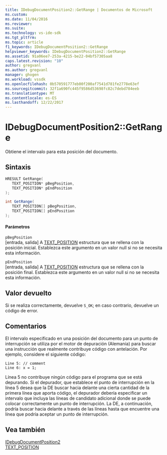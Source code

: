```yaml
---
title: IDebugDocumentPosition2::GetRange | Documentos de Microsoft
ms.custom: 
ms.date: 11/04/2016
ms.reviewer: 
ms.suite: 
ms.technology: vs-ide-sdk
ms.tgt_pltfrm: 
ms.topic: article
f1_keywords: IDebugDocumentPosition2::GetRange
helpviewer_keywords: IDebugDocumentPosition2::GetRange
ms.assetid: 91a06ee7-253a-4215-be22-04bf57305aa8
caps.latest.revision: "10"
author: gregvanl
ms.author: gregvanl
manager: ghogen
ms.workload: vssdk
ms.openlocfilehash: 0b570591777eb00f200af7541d781fe2778e63ef
ms.sourcegitcommit: 32f1a690fc445f9586d53698fc82c7debd784eeb
ms.translationtype: MT
ms.contentlocale: es-ES
ms.lasthandoff: 12/22/2017
---
```

# <a name="idebugdocumentposition2getrange"></a>IDebugDocumentPosition2::GetRange
Obtiene el intervalo para esta posición del documento.  
  
## <a name="syntax"></a>Sintaxis  
  
```cpp  
HRESULT GetRange(   
   TEXT_POSITION* pBegPosition,  
   TEXT_POSITION* pEndPosition  
);  
```  
  
```csharp  
int GetRange(   
   TEXT_POSITION[] pBegPosition,  
   TEXT_POSITION[] pEndPosition  
);  
```  
  
#### <a name="parameters"></a>Parámetros  
 `pBegPosition`  
 [entrada, salida] A [TEXT_POSITION](../../../extensibility/debugger/reference/text-position.md) estructura que se rellena con la posición inicial. Establezca este argumento en un valor null si no se necesita esta información.  
  
 `pEndPosition`  
 [entrada, salida] A [TEXT_POSITION](../../../extensibility/debugger/reference/text-position.md) estructura que se rellena con la posición final. Establezca este argumento en un valor null si no se necesita esta información.  
  
## <a name="return-value"></a>Valor devuelto  
 Si se realiza correctamente, devuelve `S_OK`; en caso contrario, devuelve un código de error.  
  
## <a name="remarks"></a>Comentarios  
 El intervalo especificado en una posición del documento para un punto de interrupción se utiliza por el motor de depuración (Alemania) para buscar una instrucción que realmente contribuye código con antelación. Por ejemplo, considere el siguiente código:  
  
```  
Line 5: // comment  
Line 6: x = 1;  
```  
  
 Línea 5 no contribuye ningún código para el programa que se está depurando. Si el depurador, que establece el punto de interrupción en la línea 5 desea que la DE buscar hacia delante una cierta cantidad de la primera línea que aporta código, el depurador debería especificar un intervalo que incluya las líneas de candidato adicional donde se puede colocar correctamente un punto de interrupción. La DE, a continuación, podría buscar hacia delante a través de las líneas hasta que encuentre una línea que podría aceptar un punto de interrupción.  
  
## <a name="see-also"></a>Vea también  
 [IDebugDocumentPosition2](../../../extensibility/debugger/reference/idebugdocumentposition2.md)   
 [TEXT_POSITION](../../../extensibility/debugger/reference/text-position.md)